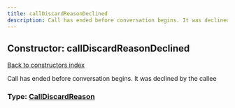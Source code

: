 ```yaml
---
title: callDiscardReasonDeclined
description: Call has ended before conversation begins. It was declined by the callee
---
```

## Constructor: callDiscardReasonDeclined  
[Back to constructors index](index.md)



Call has ended before conversation begins. It was declined by the callee




### Type: [CallDiscardReason](../types/CallDiscardReason.md)


